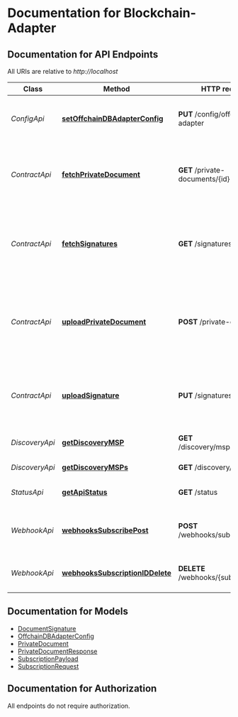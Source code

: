 # Documentation for Blockchain-Adapter

<a name="documentation-for-api-endpoints"></a>
## Documentation for API Endpoints

All URIs are relative to *http://localhost*

Class | Method | HTTP request | Description
------------ | ------------- | ------------- | -------------
*ConfigApi* | [**setOffchainDBAdapterConfig**](Apis/ConfigApi.md#setoffchaindbadapterconfig) | **PUT** /config/offchain-db-adapter | Update the configuration of the offchain-db-adapter
*ContractApi* | [**fetchPrivateDocument**](Apis/ContractApi.md#fetchprivatedocument) | **GET** /private-documents/{id} | Fetch a private document from the database, identified by its id
*ContractApi* | [**fetchSignatures**](Apis/ContractApi.md#fetchsignatures) | **GET** /signatures/{id}/{msp} | Fetch all signatures for a given msp and a given document id from the ledger
*ContractApi* | [**uploadPrivateDocument**](Apis/ContractApi.md#uploadprivatedocument) | **POST** /private-documents | Upload a private document, shared between our own organization and a partner MSP
*ContractApi* | [**uploadSignature**](Apis/ContractApi.md#uploadsignature) | **PUT** /signatures/{id} | store a signature for the document identified by id on the ledger
*DiscoveryApi* | [**getDiscoveryMSP**](Apis/DiscoveryApi.md#getdiscoverymsp) | **GET** /discovery/msps/{mspid} | Show details for a specific MSP
*DiscoveryApi* | [**getDiscoveryMSPs**](Apis/DiscoveryApi.md#getdiscoverymsps) | **GET** /discovery/msps | Show a list of all MSPs
*StatusApi* | [**getApiStatus**](Apis/StatusApi.md#getapistatus) | **GET** /status | Show version information of the API
*WebhookApi* | [**webhooksSubscribePost**](Apis/WebhookApi.md#webhookssubscribepost) | **POST** /webhooks/subscribe | subscribes a client to receive the specified event
*WebhookApi* | [**webhooksSubscriptionIDDelete**](Apis/WebhookApi.md#webhookssubscriptioniddelete) | **DELETE** /webhooks/{subscriptionID} | unsubscribes a client from the specified event


<a name="documentation-for-models"></a>
## Documentation for Models

 - [DocumentSignature](./Models/DocumentSignature.md)
 - [OffchainDBAdapterConfig](./Models/OffchainDBAdapterConfig.md)
 - [PrivateDocument](./Models/PrivateDocument.md)
 - [PrivateDocumentResponse](./Models/PrivateDocumentResponse.md)
 - [SubscriptionPayload](./Models/SubscriptionPayload.md)
 - [SubscriptionRequest](./Models/SubscriptionRequest.md)


<a name="documentation-for-authorization"></a>
## Documentation for Authorization

All endpoints do not require authorization.
